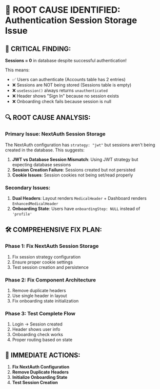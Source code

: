 # 🎯 ROOT CAUSE IDENTIFIED: Authentication Session Storage Issue

## 🚨 **CRITICAL FINDING:**

**Sessions = 0** in database despite successful authentication!

This means:
- ✅ Users can authenticate (Accounts table has 2 entries)
- ❌ Sessions are NOT being stored (Sessions table is empty)
- ❌ `useSession()` always returns `unauthenticated`
- ❌ Header shows "Sign In" because no session exists
- ❌ Onboarding check fails because session is null

## 🔍 **ROOT CAUSE ANALYSIS:**

### **Primary Issue: NextAuth Session Storage**
The NextAuth configuration has `strategy: "jwt"` but sessions aren't being created in the database. This suggests:

1. **JWT vs Database Session Mismatch**: Using JWT strategy but expecting database sessions
2. **Session Creation Failure**: Sessions created but not persisted
3. **Cookie Issues**: Session cookies not being set/read properly

### **Secondary Issues:**
1. **Dual Headers**: Layout renders `MedicalHeader` + Dashboard renders `EnhancedMedicalHeader`
2. **Onboarding State**: Users have `onboardingStep: NULL` instead of `'profile'`

## 🛠️ **COMPREHENSIVE FIX PLAN:**

### **Phase 1: Fix NextAuth Session Storage**
1. Fix session strategy configuration
2. Ensure proper cookie settings
3. Test session creation and persistence

### **Phase 2: Fix Component Architecture**
1. Remove duplicate headers
2. Use single header in layout
3. Fix onboarding state initialization

### **Phase 3: Test Complete Flow**
1. Login → Session created
2. Header shows user info
3. Onboarding check works
4. Proper routing based on state

## 🎯 **IMMEDIATE ACTIONS:**

1. **Fix NextAuth Configuration**
2. **Remove Duplicate Headers**
3. **Initialize Onboarding State**
4. **Test Session Creation**